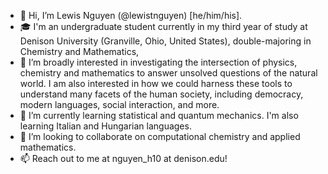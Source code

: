 - 👋 Hi, I’m Lewis Nguyen (@lewistnguyen) [he/him/his].
- 🎓 I'm an undergraduate student currently in my third year of study at Denison University (Granville, Ohio, United States), double-majoring in Chemistry and Mathematics, 
- 👀 I’m broadly interested in investigating the intersection of physics, chemistry and mathematics to answer unsolved questions of the natural world. I am also interested in how we could harness these tools to understand many facets of the human society, including democracy, modern languages, social interaction, and more.
- 🌱 I’m currently learning statistical and quantum mechanics. I'm also learning Italian and Hungarian languages.
- 💞️ I’m looking to collaborate on computational chemistry and applied mathematics.
- 📫 Reach out to me at nguyen_h10 at denison.edu!

<!---
lewistnguyen/lewistnguyen is a ✨ special ✨ repository because its `README.md` (this file) appears on your GitHub profile.
You can click the Preview link to take a look at your changes.
--->
